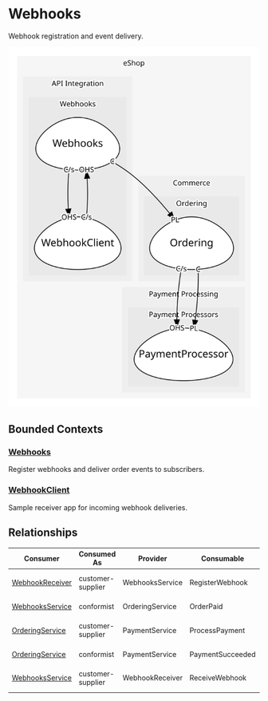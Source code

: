 

# Webhooks
Webhook registration and event delivery.

![contextmap](./contextmap.svg)

## Bounded Contexts

### [Webhooks](boundedcontexts/webhooks/index.md)
Register webhooks and deliver order events to subscribers.


### [WebhookClient](boundedcontexts/webhook_client/index.md)
Sample receiver app for incoming webhook deliveries.



## Relationships
| Consumer | Consumed As | Provider | Consumable | Provided As |
| --- | --- | --- | --- | --- |
| [WebhookReceiver](boundedcontexts/webhook_client/services/webhook_receiver/index.md) | customer-supplier | WebhooksService | RegisterWebhook | open-host-service |
| [WebhooksService](boundedcontexts/webhooks/services/webhooks_service/index.md) | conformist | OrderingService | OrderPaid | published-language |
| [OrderingService](../../../commerce/subdomains/ordering/boundedcontexts/ordering/services/ordering_service/index.md) | customer-supplier | PaymentService | ProcessPayment | open-host-service |
| [OrderingService](../../../commerce/subdomains/ordering/boundedcontexts/ordering/services/ordering_service/index.md) | conformist | PaymentService | PaymentSucceeded | published-language |
| [WebhooksService](boundedcontexts/webhooks/services/webhooks_service/index.md) | customer-supplier | WebhookReceiver | ReceiveWebhook | open-host-service |
	
	
